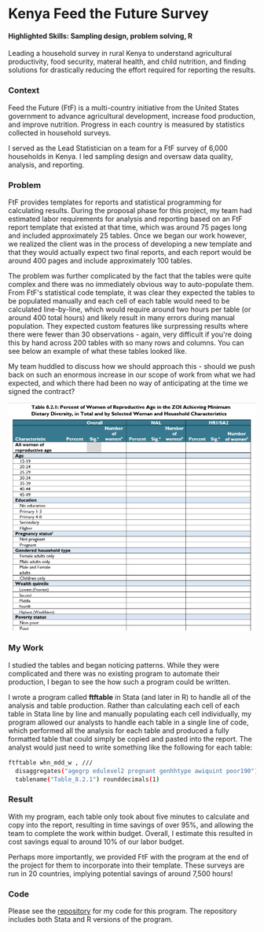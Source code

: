 # Kenya Feed the Future Survey
#### Highlighted Skills: Sampling design, problem solving, R

Leading a household survey in rural Kenya to understand agricultural productivity, food security, materal health, and child nutrition, and finding solutions for drastically reducing the effort required for reporting the results.

### Context
Feed the Future (FtF) is a multi-country initiative from the United States government to advance agricultural development, increase food production, and improve nutrition. Progress in each country is measured by statistics collected in household surveys. 

I served as the Lead Statistician on a team for a FtF survey of 6,000 households in Kenya. I led sampling design and oversaw data quality, analysis, and reporting.

### Problem
FtF provides templates for reports and statistical programming for calculating results. During the proposal phase for this project, my team had estimated labor requirements for analysis and reporting based on an FtF report template that existed at that time, which was around 75 pages long and included approximately 25 tables. Once we began our work however, we realized the client was in the process of developing a new template and that they would actually expect two final reports, and each report would be around 400 pages and include approximately 100 tables. 

The problem was further complicated by the fact that the tables were quite complex and there was no immediately obvious way to auto-populate them. From FtF's statistical code template, it was clear they expected the tables to be populated manually and each cell of each table would need to be calculated line-by-line, which would require around two hours per table (or around 400 total hours) and likely result in many errors during manual population. They expected custom features like surpressing results where there were fewer than 30 observations - again, very difficult if you're doing this by hand across 200 tables with so many rows and columns. You can see below an example of what these tables looked like.

My team huddled to discuss how we should approach this - should we push back on such an enormous increase in our scope of work from what we had expected, and which there had been no way of anticipating at the time we signed the contract? 

![KenyaTables](/assets/img/KenyaTables.png)


### My Work
I studied the tables and began noticing patterns. While they were complicated and there was no existing program to automate their production, I began to see the how such a program could be written.

I wrote a program called **ftftable** in Stata (and later in R) to handle all of the analysis and table production. Rather than calculating each cell of each table in Stata line by line and manually populating each cell individually, my program allowed our analysts to handle each table in a single line of code, which performed all the analysis for each table and produced a fully formatted table that could simply be copied and pasted into the report. The analyst would just need to write something like the following for each table:

```bash
ftftable whn_mdd_w , ///
  disaggregates("agegrp edulevel2 pregnant genhhtype awiquint poor190") ///
  tablename("Table_8.2.1") rounddecimals(1)
```


### Result
With my program, each table only took about five minutes to calculate and copy into the report, resulting in time savings of over 95%, and allowing the team to complete the work within budget. Overall, I estimate this resulted in cost savings equal to around 10% of our labor budget.

Perhaps more importantly, we provided FtF with the program at the end of the project for them to incorporate into their template. These surveys are run in 20 countries, implying potential savings of around 7,500 hours! 

### Code
Please see the [repository](https://github.com/glhaugan/KenyaFtF) for my code for this program. The repository includes both Stata and R versions of the program.
